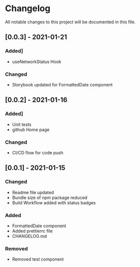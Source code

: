 # Changelog

All notable changes to this project will be documented in this file.

## [0.0.3] - 2021-01-21

### Added]

- useNetworkStatus Hook

### Changed

- Storybook updated for FormattedDate component

## [0.0.2] - 2021-01-16

### Added]

- Unit tests
- github Home page

### Changed

- CI/CD flow for code push

## [0.0.1] - 2021-01-15

### Changed

- Readme file updated
- Bundle size of npm package reduced
- Build Workflow added with status badges

### Added

- FormattedDate component
- Added prettierrc file
- CHANGELOG.md

### Removed

- Removed test component
